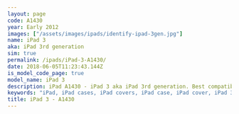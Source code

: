 ```yaml
---
layout: page
code: A1430
year: Early 2012
images: ["/assets/images/ipads/identify-ipad-3gen.jpg"]
name: iPad 3
aka: iPad 3rd generation
sim: true
permalink: /ipads/iPad-3-A1430/
date: 2018-06-05T11:23:43.144Z
is_model_code_page: true
model_name: iPad 3
description: iPad A1430 - iPad 3 aka iPad 3rd generation. Best compatible iPad cases for A1430
keywords: "iPad, iPad cases, iPad covers, iPad case, iPad cover, iPad 3, iPad 3 case, A1430 case, A1430 cover, A1430, iPad 3rd generation"
title: iPad 3 - A1430
---
```

